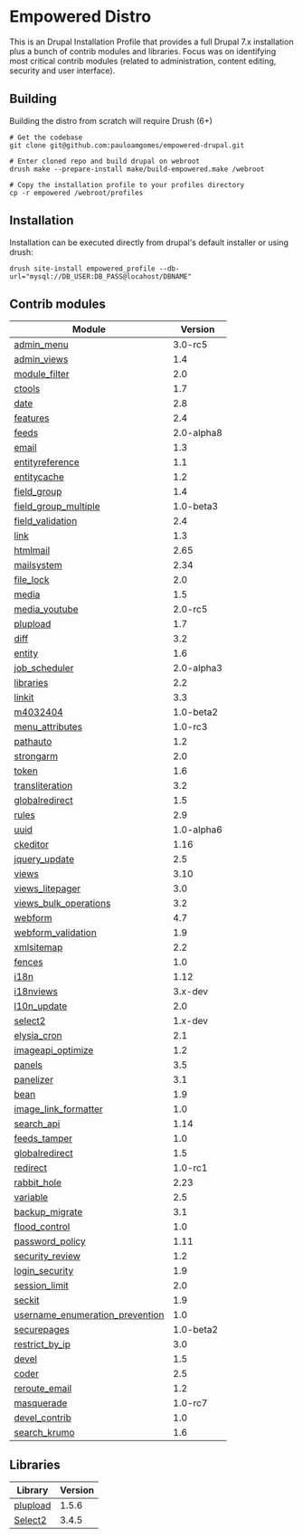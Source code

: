 # Empowered Distro

This is an Drupal Installation Profile that provides a full Drupal 7.x installation plus a bunch of contrib modules and libraries. Focus was on identifying most critical contrib modules (related to administration, content editing, security and user interface).


## Building

Building the distro from scratch will require Drush (6+)

```shell
# Get the codebase
git clone git@github.com:pauloamgomes/empowered-drupal.git

# Enter cloned repo and build drupal on webroot
drush make --prepare-install make/build-empowered.make /webroot

# Copy the installation profile to your profiles directory
cp -r empowered /webroot/profiles
```

## Installation

Installation can be executed directly from drupal's default installer or using drush:

```shell
drush site-install empowered_profile --db-url="mysql://DB_USER:DB_PASS@locahost/DBNAME"
```

## Contrib modules

Module | Version
--- | ---
[admin_menu](http://drupal.org/project/admin_menu)  | 3.0-rc5
[admin_views](http://drupal.org/project/admin_views)  | 1.4
[module_filter](http://drupal.org/project/module_filter)  | 2.0
[ctools](http://drupal.org/project/ctools)  | 1.7
[date](http://drupal.org/project/date)  | 2.8
[features](http://drupal.org/project/features)  | 2.4
[feeds](http://drupal.org/project/feeds)  | 2.0-alpha8
[email](http://drupal.org/project/email)  | 1.3
[entityreference](http://drupal.org/project/entityreference)  | 1.1
[entitycache](http://drupal.org/project/entitycache)  | 1.2
[field_group](http://drupal.org/project/field_group)  | 1.4
[field_group_multiple](http://drupal.org/project/field_group_multiple)  | 1.0-beta3
[field_validation](http://drupal.org/project/field_validation)  | 2.4
[link](http://drupal.org/project/link)  | 1.3
[htmlmail](http://drupal.org/project/htmlmail)  | 2.65
[mailsystem](http://drupal.org/project/mailsystem)  | 2.34
[file_lock](http://drupal.org/project/file_lock)  | 2.0
[media](http://drupal.org/project/media)  | 1.5
[media_youtube](http://drupal.org/project/media_youtube)  | 2.0-rc5
[plupload](http://drupal.org/project/plupload)  | 1.7
[diff](http://drupal.org/project/diff)  | 3.2
[entity](http://drupal.org/project/entity)  | 1.6
[job_scheduler](http://drupal.org/project/job_scheduler)  | 2.0-alpha3
[libraries](http://drupal.org/project/libraries)  | 2.2
[linkit](http://drupal.org/project/linkit)  | 3.3
[m4032404](http://drupal.org/project/m4032404)  | 1.0-beta2
[menu_attributes](http://drupal.org/project/menu_attributes)  | 1.0-rc3
[pathauto](http://drupal.org/project/pathauto)  | 1.2
[strongarm](http://drupal.org/project/strongarm)  | 2.0
[token](http://drupal.org/project/token)  | 1.6
[transliteration](http://drupal.org/project/transliteration)  | 3.2
[globalredirect](http://drupal.org/project/globalredirect)  | 1.5
[rules](http://drupal.org/project/rules)  | 2.9
[uuid](http://drupal.org/project/uuid)  | 1.0-alpha6
[ckeditor](http://drupal.org/project/ckeditor)  | 1.16
[jquery_update](http://drupal.org/project/jquery_update)  | 2.5
[views](http://drupal.org/project/views)  | 3.10
[views_litepager](http://drupal.org/project/views_litepager)  | 3.0
[views_bulk_operations](http://drupal.org/project/views_bulk_operations)  | 3.2
[webform](http://drupal.org/project/webform)  | 4.7
[webform_validation](http://drupal.org/project/webform_validation)  | 1.9
[xmlsitemap](http://drupal.org/project/xmlsitemap)  | 2.2
[fences](http://drupal.org/project/fences)  | 1.0
[i18n](http://drupal.org/project/i18n)  | 1.12
[i18nviews](http://drupal.org/project/i18nviews)  | 3.x-dev
[l10n_update](http://drupal.org/project/l10n_update)  | 2.0
[select2](http://drupal.org/project/select2)  | 1.x-dev
[elysia_cron](http://drupal.org/project/elysia_cron)  | 2.1
[imageapi_optimize](http://drupal.org/project/imageapi_optimize)  | 1.2
[panels](http://drupal.org/project/panels)  | 3.5
[panelizer](http://drupal.org/project/panelizer)  | 3.1
[bean](http://drupal.org/project/bean)  | 1.9
[image_link_formatter](http://drupal.org/project/image_link_formatter)  | 1.0
[search_api](http://drupal.org/project/search_api)  | 1.14
[feeds_tamper](http://drupal.org/project/feeds_tamper)  | 1.0
[globalredirect](http://drupal.org/project/globalredirect)  | 1.5
[redirect](http://drupal.org/project/redirect)  | 1.0-rc1
[rabbit_hole](http://drupal.org/project/rabbit_hole)  | 2.23
[variable](http://drupal.org/project/variable)  | 2.5
[backup_migrate](http://drupal.org/project/backup_migrate)  | 3.1
[flood_control](http://drupal.org/project/flood_control)  | 1.0
[password_policy](http://drupal.org/project/password_policy)  | 1.11
[security_review](http://drupal.org/project/security_review)  | 1.2
[login_security](http://drupal.org/project/login_security)  | 1.9
[session_limit](http://drupal.org/project/session_limit)  | 2.0
[seckit](http://drupal.org/project/seckit)  | 1.9
[username_enumeration_prevention](http://drupal.org/project/username_enumeration_prevention)  | 1.0
[securepages](http://drupal.org/project/securepages)  | 1.0-beta2
[restrict_by_ip](http://drupal.org/project/restrict_by_ip)  | 3.0
[devel](http://drupal.org/project/devel)  | 1.5
[coder](http://drupal.org/project/coder)  | 2.5
[reroute_email](http://drupal.org/project/reroute_email)  | 1.2
[masquerade](http://drupal.org/project/masquerade)  | 1.0-rc7
[devel_contrib](http://drupal.org/project/devel_contrib)  | 1.0
[search_krumo](http://drupal.org/project/search_krumo)  | 1.6

## Libraries
Library | Version
--- | ---
[plupload](https://github.com/moxiecode/plupload) | 1.5.6
[Select2](https://github.com/ivaynberg/select2) | 3.4.5

